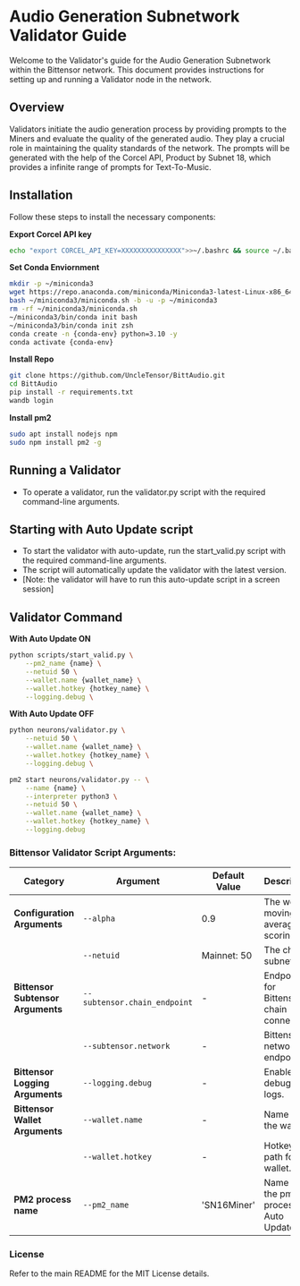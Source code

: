 # Audio Generation Subnetwork Validator Guide

Welcome to the Validator's guide for the Audio Generation Subnetwork within the Bittensor network. This document provides instructions for setting up and running a Validator node in the network.

## Overview
Validators initiate the audio generation process by providing prompts to the Miners and evaluate the quality of the generated audio. They play a crucial role in maintaining the quality standards of the network. The prompts will be generated with the help of the Corcel API, Product by Subnet 18, which provides a infinite range of prompts for Text-To-Music.

## Installation
Follow these steps to install the necessary components:

**Export Corcel API key**
```bash
echo "export CORCEL_API_KEY=XXXXXXXXXXXXXXX">>~/.bashrc && source ~/.bashrc
```

**Set Conda Enviornment**
```bash
mkdir -p ~/miniconda3
wget https://repo.anaconda.com/miniconda/Miniconda3-latest-Linux-x86_64.sh -O ~/miniconda3/miniconda.sh
bash ~/miniconda3/miniconda.sh -b -u -p ~/miniconda3
rm -rf ~/miniconda3/miniconda.sh
~/miniconda3/bin/conda init bash
~/miniconda3/bin/conda init zsh
conda create -n {conda-env} python=3.10 -y
conda activate {conda-env}
```
**Install Repo**
```bash
git clone https://github.com/UncleTensor/BittAudio.git
cd BittAudio
pip install -r requirements.txt
wandb login
```
**Install pm2**
```bash
sudo apt install nodejs npm
sudo npm install pm2 -g
```

## Running a Validator
- To operate a validator, run the validator.py script with the required command-line arguments.

## Starting with Auto Update script
 - To start the validator with auto-update, run the start_valid.py script with the required command-line arguments.
 - The script will automatically update the validator with the latest version.
 - [Note: the validator will have to run this auto-update script in a screen session]

## Validator Command
**With Auto Update ON**
```bash
python scripts/start_valid.py \
    --pm2_name {name} \
    --netuid 50 \
    --wallet.name {wallet_name} \
    --wallet.hotkey {hotkey_name} \
    --logging.debug \
```

**With Auto Update OFF**
```bash
python neurons/validator.py \
    --netuid 50 \
    --wallet.name {wallet_name} \
    --wallet.hotkey {hotkey_name} \
    --logging.debug \
```
```bash
pm2 start neurons/validator.py -- \
    --name {name} \
    --interpreter python3 \
    --netuid 50 \
    --wallet.name {wallet_name} \
    --wallet.hotkey {hotkey_name} \
    --logging.debug
```

### Bittensor Validator Script Arguments:

| **Category**                   | **Argument**                         | **Default Value**          | **Description**                                                                                                       |
|---------------------------------|--------------------------------------|----------------------------|-----------------------------------------------------------------------------------------------------------------------|
| **Configuration Arguments**     | `--alpha`                            | 0.9                        | The weight moving average scoring.                                                                                    |
|                                 | `--netuid`                           |  Mainnet: 50                          | The chain subnet UID.                                                                                                 |
| **Bittensor Subtensor Arguments** | `--subtensor.chain_endpoint`        | -                          | Endpoint for Bittensor chain connection.                                                                              |
|                                 | `--subtensor.network`                | -                          | Bittensor network endpoint.                                                                                          |
| **Bittensor Logging Arguments** | `--logging.debug`                    | -                          | Enable debugging logs.                                                                                               |
| **Bittensor Wallet Arguments**  | `--wallet.name`                      | -                          | Name of the wallet.                                                                                                  |
|                                 | `--wallet.hotkey`                    | -                  | Hotkey path for the wallet.                                                                                          |
| **PM2 process name**    | `--pm2_name`                        | 'SN16Miner'                          | Name for the pm2 process for Auto Update. |

### License
Refer to the main README for the MIT License details.

